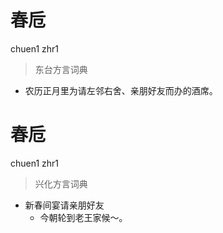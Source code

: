 # 春卮
chuen1 zhr1
> 东台方言词典
- 农历正月里为请左邻右舍、亲朋好友而办的酒席。

# 春卮
chuen1 zhr1
> 兴化方言词典
- 新春间宴请亲朋好友
  - 今朝轮到老王家候～。
